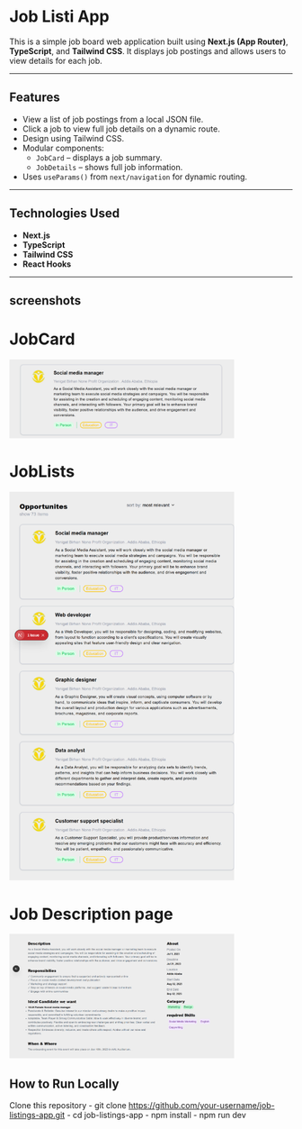 # Job Listi App

This is a simple job board web application built using **Next.js (App Router)**, **TypeScript**, and **Tailwind CSS**. It displays job postings and allows users to view details for each job.

---

##  Features

- View a list of job postings from a local JSON file.
- Click a job to view full job details on a dynamic route.
- Design using Tailwind CSS.
- Modular components:
  - `JobCard` – displays a job summary.
  - `JobDetails` – shows full job information.
- Uses `useParams()` from `next/navigation` for dynamic routing.

---

##  Technologies Used

- **Next.js**
- **TypeScript**
- **Tailwind CSS**
- **React Hooks**
---

## screenshots

# JobCard

<img src="./public/screenshots/JobCard.png" alt="Jobcard" width="400"/>

# JobLists
<img src="./public/screenshots/JobPosting_page.png" alt="Landing page" width="400"/>

# Job Description page
<img src="./public/screenshots/Details_page.png" alt="Job description" width="400"/>



##  How to Run Locally

 Clone this repository
    - git clone https://github.com/your-username/job-listings-app.git
    - cd job-listings-app
    - npm install
    - npm run dev

